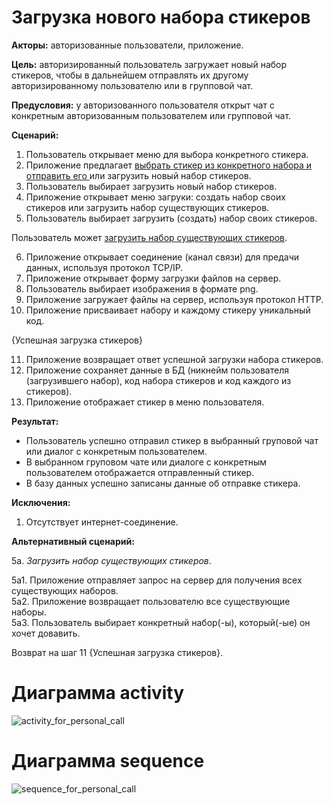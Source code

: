 # Загрузка нового набора стикеров

**Акторы:** авторизованные пользователи, приложение.

**Цель:** авторизированный пользователь загружает новый набор стикеров, чтобы в дальнейшем отправлять их другому авторизированному пользователю или в групповой чат.

**Предусловия:** у авторизованного пользователя открыт чат с конкретным авторизованным пользователем или групповой чат.

**Сценарий:**
1. Пользователь открывает меню для выбора конкретного стикера.
2. Приложение предлагает [выбрать стикер из конкретного набора и отправить его ](https://github.com/polinanov/use-case-and-diagram/blob/master/send_stickers.md "Выбрать стикер из конкретного набора") или загрузить новый набор стикеров.
3. Пользователь выбирает загрузить новый набор стикеров.
4. Приложение открывает меню загруки: создать набор своих стикеров или загрузить набор существующих стикеров.
5. Пользователь выбирает загрузить (создать) набор своих стикеров.  

Пользователь может [загрузить набор существующих стикеров](#Загрузить_набор_существующих_стикеров).  

6. Приложение открывает соединение (канал связи) для предачи данных, используя протокол TCP/IP.
7. Приложение открывает форму загрузки файлов на сервер.
8. Пользователь выбирает изображения в формате png.
9. Приложение загружает файлы на сервер, используя протокол HTTP.
10. Приложение присваивает набору и каждому стикеру уникальный код.  

{Успешная загрузка стикеров}  

11. Приложение возвращает ответ успешной загрузки набора стикеров.
12. Приложение сохраняет данные в БД (никнейм пользователя (загрузившего набор), код набора стикеров и код каждого из стикеров).
13. Приложение отображает стикер в меню пользователя.

**Результат:**
* Пользователь успешно отправил стикер в выбранный груповой чат или диалог с конкретным пользователем.
* В выбранном груповом чате или диалоге с конкретным пользователем отображается отправленный стикер.
* В базу данных успешно записаны данные об отправке стикера.

**Исключения:**
1. Отсутствует интернет-соединение.  

**Альтернативный сценарий:**  

5а. <a name="Загрузить_набор_существующих_стикеров"></a> *Загрузить набор существующих стикеров*.  

5а1. Приложение отправляет запрос на сервер для получения всех существующих наборов.  
5а2. Приложение возвращает пользователю все существующие наборы.  
5а3. Пользователь выбирает конкретный набор(-ы), который(-ые) он хочет довавить.  

Возврат на шаг 11 {Успешная загрузка стикеров}.


# Диаграмма activity
![activity_for_personal_call](http://www.plantuml.com/plantuml/png/pLHDYzj03BtFhn3qua2XXTxYomPwsKFRi1_iMHdBcw6svCveDYtanzVou6QzTIdqqZqb5i_lGq_uAYb6pNtdplU9ujbDpsxxYJY32YJgo2leaK1_30JIWiUkgztvpOurVClqS0nAvzqmTC6Z1k6p2orKj-ilRcp2K65kWfI90zW-OD30Zz1A18H8QH1E16sKVgB8YI9K7zv38h-f7O19t2nW1fdPlJ2JLwE6aVs6Hfz9BK-FNmcGuQ9V_mxI71c49-K--2Z3KPXcu9U1E0524R74K5tlOHz5nKitsQCk4LIJQnQ54gWP4ywMFek6Db02QSrEvfIzfvJQt06gKZ_ynUujFjd26bG4F4ZM1OT15qGMfJdKBzNdtHOAUrotOYv_oTEOf7MkP7mA3QqNMOZdBl-jlVNwu29Qpw2xFzK6oCq8xIcYWVzRXURvrLLOVhPtHxeKfG88BtpK4wPOEWLkv0HYEnpdzn_txwxt9GLzzqVaHteB6f5J7zIEeLnlGLJ8JLd5ffu_EOLQ-g4ZgyASMegYwzpos_Bi6Yp5C-Hsn-b4qIOB-ol4gu5y9ud6H7ClCxGO3-MkxFy14usmqe37cTfAIAM5XV-aChWhuYRttKy00 "Диаграмма activity")

# Диаграмма sequence
![sequence_for_personal_call](http://www.plantuml.com/plantuml/png/ZP8nRy8m48Lt_ueJNSZ07s2eYCJU2jJPEkm3MN7EgUzCoxylGQMDHGQoHNxVy_FTsuXYrj978rtW0JFs8FHPY1szOzRWme2iKDXJZe7967IQCdm8PND8XJtc2opQOOZ1eOR42q21rfXH0QjNQDVmDX3RdhWicn4FPrGQ9IsiheARS0qxqf9vgRbGOpnDTHEhRVhYcD1RqU0wodP0rrMsyBB5tEqnzecDCHWLX1JI4IwfPFZb11mA6RX-xJIbf8vqsS3jP69w-wzIFQ37bFjhaXgSvoOFsbCafpRqUA8dwVQEufbgyDcyhKWuiNN9Ft4d68f2zo7ITn0DV7eOPFMgtTWXKNjNr-kQlVA_37zT6CNDJ1v3xAkAL3j_DBAPP4X2S-MgXydMe-81XUfErSo6s9S-_W00 "Диаграмма sequence")

